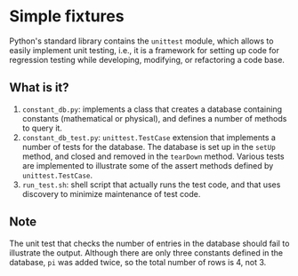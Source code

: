 # Simple fixtures

Python's standard library contains the `unittest` module, which allows
to easily implement unit testing, i.e., it is a framework for setting
up code for regression testing while developing, modifying, or refactoring
a code base.

What is it?
-----------
1. `constant_db.py`: implements a class that creates a database containing
    constants (mathematical or physical), and defines a number of methods
    to query it.
1. `constant_db_test.py`: `unittest.TestCase` extension that implements a
    number of tests for the database.  The database is set up in the
    `setUp` method, and closed and removed in the `tearDown` method.
    Various tests are implemented to illustrate some of the assert methods
    defined by `unittest.TestCase`.
1. `run_test.sh`: shell script that actually runs the test code, and that
    uses discovery to minimize maintenance of test code.

Note
----
The unit test that checks the number of entries in the database should
fail to illustrate the output.  Although there are only three constants
defined in the database, `pi` was added twice, so the total number of
rows is 4, not 3.
